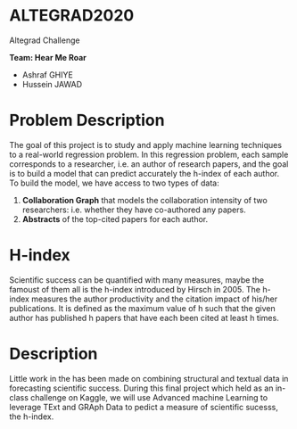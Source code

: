 # ALTEGRAD2020
Altegrad Challenge

**Team: Hear Me Roar**
- Ashraf GHIYE
- Hussein JAWAD

# Problem Description

The goal of this project is to study and apply machine learning techniques to a real-world regression problem. In this regression problem, each sample corresponds to a researcher, i.e. an author of research papers, and the goal is to build a model that can predict accurately the h-index of each author. 
To build the model, we have access to two types of data: 

1. **Collaboration Graph** that models the collaboration intensity of two researchers: i.e. whether they have co-authored any papers.
2. **Abstracts** of the top-cited papers for each author.


# H-index

Scientific success can be quantified with many measures, maybe the famoust of them all is the h-index introduced by Hirsch in 2005. The h-index measures the author productivity and the citation impact of his/her publications. It is defined as the maximum value of h such that the given author has published h papers that have each been cited at least h times.

# Description

Little work in the  has been made on combining structural and textual data in forecasting scientific success. During this final project which held as an in-class challenge on Kaggle, we will use Advanced machine Learning to leverage TExt and GRAph Data to pedict a measure of scientific sucesss, the h-index.

